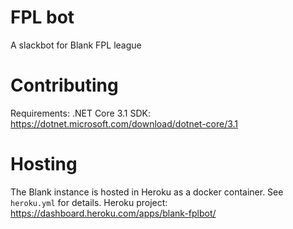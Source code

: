 # FPL bot
A slackbot for Blank FPL league

# Contributing
Requirements: .NET Core 3.1 SDK: https://dotnet.microsoft.com/download/dotnet-core/3.1

# Hosting
The Blank instance is hosted in Heroku as a docker container. See `heroku.yml` for details.
Heroku project: https://dashboard.heroku.com/apps/blank-fplbot/